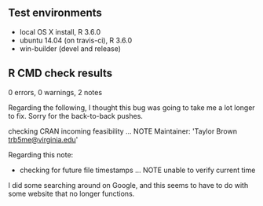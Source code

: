 ## Test environments
* local OS X install, R 3.6.0
* ubuntu 14.04 (on travis-ci), R 3.6.0
* win-builder (devel and release)

## R CMD check results

0 errors, 0 warnings, 2 notes

Regarding the following, I thought this bug was going to take me a lot longer to fix. Sorry for the back-to-back pushes. 

checking CRAN incoming feasibility ... NOTE
  Maintainer: 'Taylor Brown <trb5me@virginia.edu>'

Regarding this note:

* checking for future file timestamps ... NOTE
unable to verify current time

I did some searching around on Google, and this seems to have to do with some website that no longer functions.
